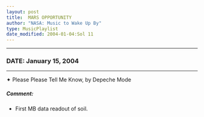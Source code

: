 ```yaml
---
layout: post
title:  MARS OPPORTUNITY
author: "NASA: Music to Wake Up By"
type: MusicPlaylist
date_modified: 2004-01-04:Sol 11
---
```


----
### DATE: January 15, 2004
----
✦ Please Please Tell Me Know, by Depeche Mode

##### Comment:
* First MB data readout of soil.
